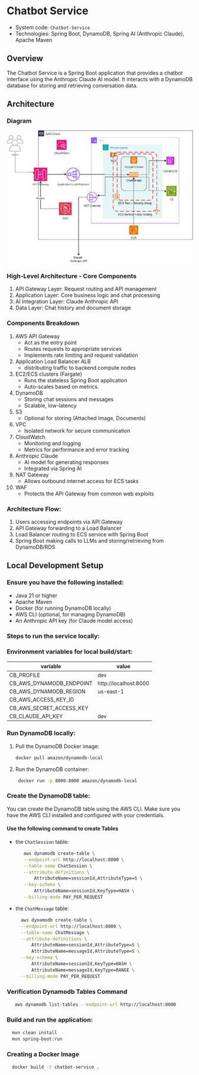 # Chatbot Service

* System code: `Chatbot-Service`
* Technologies: Spring Boot, DynamoDB, Spring AI (Anthropic Claude), Apache Maven

## Overview
The Chatbot Service is a Spring Boot application that provides a chatbot interface using the Anthropic Claude AI model. It interacts with a DynamoDB database for storing and retrieving conversation data.

## Architecture 
### Diagram
![Architecture Diagram](architectureDiagram.png)

### High-Level Architecture - Core Components
1. API Gateway Layer: Request routing and API management
2. Application Layer: Core business logic and chat processing
3. AI Integration Layer: Claude Anthropic API
4. Data Layer: Chat history and document storage

### Components Breakdown
1.  AWS API Gateway
    * Act as the entry point
    * Routes requests to appropriate services
    * Implements rate limiting and request validation
2. Application Load Balancer ALB
     * distributing traffic to backend compute nodes
3. EC2/ECS clusters (Fargate)
    * Runs the stateless Spring Boot application
    * Auto-scales based on metrics.
4. DynamoDB
    * Storing chat sessions and messages
    * Scalable, low-latency
5. S3
    * Optional for storing (Attached Image, Documents)
6. VPC
    * Isolated network for secure communication
7. CloudWatch
    * Monitoring and logging
    * Metrics for performance and error tracking
8. Anthropic Claude
    * AI model for generating responses
    * Integrated via Spring AI
9. NAT Gateway
    * Allows outbound internet access for ECS tasks
10. WAF
    * Protects the API Gateway from common web exploits

### Architecture Flow:

1. Users accessing endpoints via API Gateway 
2. API Gateway forwarding to a Load Balancer 
3. Load Balancer routing to ECS service with Spring Boot 
4. Spring Boot making calls to LLMs and storing/retrieving from DynamoDB/RDS

## Local Development Setup
### Ensure you have the following installed:
   - Java 21 or higher
   - Apache Maven
   - Docker (for running DynamoDB locally)
   - AWS CLI (optional, for managing DynamoDB)
   - An Anthropic API key (for Claude model access)

### Steps to run the service locally:

### Environment variables for local build/start:

| variable                 | value                  |
|--------------------------|------------------------|
| CB_PROFILE               | dev                    |
| CB_AWS_DYNAMODB_ENDPOINT | http://localhost:8000  |
| CB_AWS_DYNAMODB_REGION   | us-east-1              |
| CB_AWS_ACCESS_KEY_ID     |                        |
| CB_AWS_SECRET_ACCESS_KEY |                        |
| CB_CLAUDE_API_KEY        | dev                    |

### Run DynamoDB locally:
1. Pull the DynamoDB Docker image:
   ```bash
   docker pull amazon/dynamodb-local
   ```
2. Run the DynamoDB container:
   ```bash
    docker run -p 8000:8000 amazon/dynamodb-local
    ```
### Create the DynamoDB table:
You can create the DynamoDB table using the AWS CLI. Make sure you have the AWS CLI installed and configured with your credentials. 

#### Use the following command to create Tables 

* the `ChatSession` table:
   ```bash
      aws dynamodb create-table \
      --endpoint-url http://localhost:8000 \
      --table-name ChatSession \
      --attribute-definitions \
          AttributeName=sessionId,AttributeType=S \
      --key-schema \
          AttributeName=sessionId,KeyType=HASH \
      --billing-mode PAY_PER_REQUEST
   ```
* the `ChatMessage` table:
  ```bash
    aws dynamodb create-table \
    --endpoint-url http://localhost:8000 \
    --table-name ChatMessage \
    --attribute-definitions \
        AttributeName=sessionId,AttributeType=S \
        AttributeName=messageId,AttributeType=S \
    --key-schema \
        AttributeName=sessionId,KeyType=HASH \
        AttributeName=messageId,KeyType=RANGE \
    --billing-mode PAY_PER_REQUEST
   ```
    
### Verification Dynamodb Tables Command
   ```bash
      aws dynamodb list-tables --endpoint-url http://localhost:8000
   ```

### Build and run the application:
  ```bash
    mvn clean install
    mvn spring-boot:run
  ```

### Creating a Docker Image

```bash
  docker build -t chatbot-service .
```